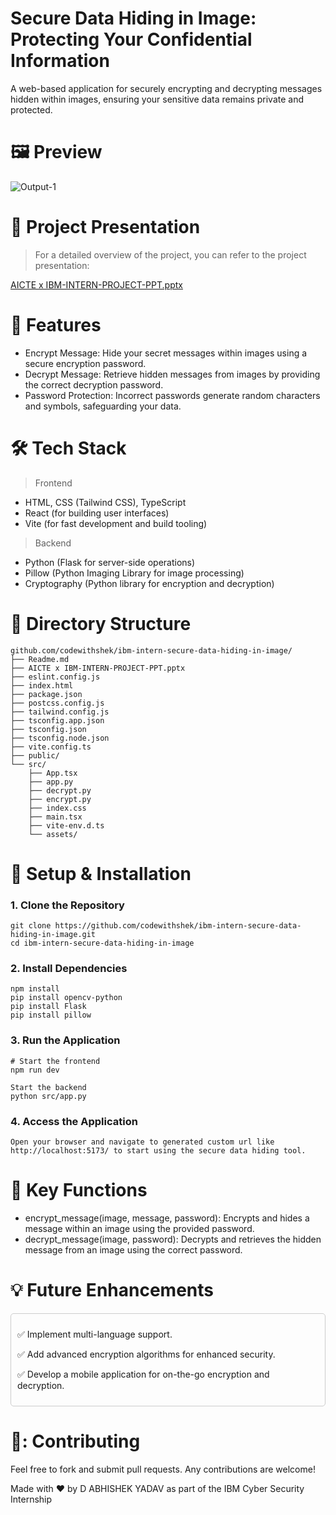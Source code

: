 # Secure Data Hiding in Image: Protecting Your Confidential Information
A web-based application for securely encrypting and decrypting messages hidden within images, ensuring your sensitive data remains private and protected.

# 🖼️ Preview
![Output-1](https://github.com/user-attachments/assets/3fe24afb-6f08-4ea0-bbb6-7f4869c44f43)


# 📑 Project Presentation
> For a detailed overview of the project, you can refer to the project presentation:

[AICTE x IBM-INTERN-PROJECT-PPT.pptx](./AICTE%20x%20IBM-INTERN-PROJECT-PPT.pptx)

# 🚀 Features
* Encrypt Message: Hide your secret messages within images using a secure encryption password.
* Decrypt Message: Retrieve hidden messages from images by providing the correct decryption password.
* Password Protection: Incorrect passwords generate random characters and symbols, safeguarding your data.

# 🛠 Tech Stack
> Frontend

* HTML, CSS (Tailwind CSS), TypeScript
* React (for building user interfaces)
* Vite (for fast development and build tooling)

> Backend

* Python (Flask for server-side operations)
* Pillow (Python Imaging Library for image processing)
* Cryptography (Python library for encryption and decryption)


# 📂 Directory Structure
```
github.com/codewithshek/ibm-intern-secure-data-hiding-in-image/
├── Readme.md
├── AICTE x IBM-INTERN-PROJECT-PPT.pptx
├── eslint.config.js
├── index.html
├── package.json
├── postcss.config.js
├── tailwind.config.js
├── tsconfig.app.json
├── tsconfig.json
├── tsconfig.node.json
├── vite.config.ts
├── public/
└── src/
    ├── App.tsx
    ├── app.py
    ├── decrypt.py
    ├── encrypt.py
    ├── index.css
    ├── main.tsx
    ├── vite-env.d.ts
    └── assets/
```
# 📌 Setup & Installation
### 1. Clone the Repository
```
git clone https://github.com/codewithshek/ibm-intern-secure-data-hiding-in-image.git
cd ibm-intern-secure-data-hiding-in-image
```
### 2. Install Dependencies
```
npm install 
pip install opencv-python
pip install Flask
pip install pillow
```
### 3. Run the Application
```
# Start the frontend
npm run dev

Start the backend
python src/app.py
```

### 4. Access the Application
```
Open your browser and navigate to generated custom url like http://localhost:5173/ to start using the secure data hiding tool.
```

# 📜 Key Functions

* encrypt_message(image, message, password): Encrypts and hides a message within an image using the provided password.
* decrypt_message(image, password): Decrypts and retrieves the hidden message from an image using the correct password.

# 💡 Future Enhancements

<div style="border: 1px solid #ccc; padding: 10px; border-radius: 5px;">
  <p>✅ Implement multi-language support.</p>
  <p>✅ Add advanced encryption algorithms for enhanced security.</p>
  <p>✅ Develop a mobile application for on-the-go encryption and decryption.</p>
</div>


# 🤝: Contributing
Feel free to fork and submit pull requests. Any contributions are welcome!

Made with ❤️ by D ABHISHEK YADAV as part of the IBM Cyber Security Internship
